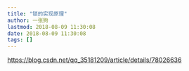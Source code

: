 ```yaml
---
title: "锁的实现原理"
author: 一张狗
lastmod: 2018-08-09 11:30:08
date: 2018-08-09 11:30:08
tags: []
---
```



https://blog.csdn.net/qq_35181209/article/details/78026636


